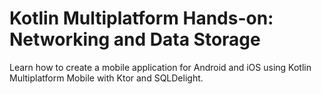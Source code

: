 # **Kotlin Multiplatform Hands-on: Networking and Data Storage**

Learn how to create a mobile application for Android and iOS using Kotlin Multiplatform Mobile with Ktor and SQLDelight.
